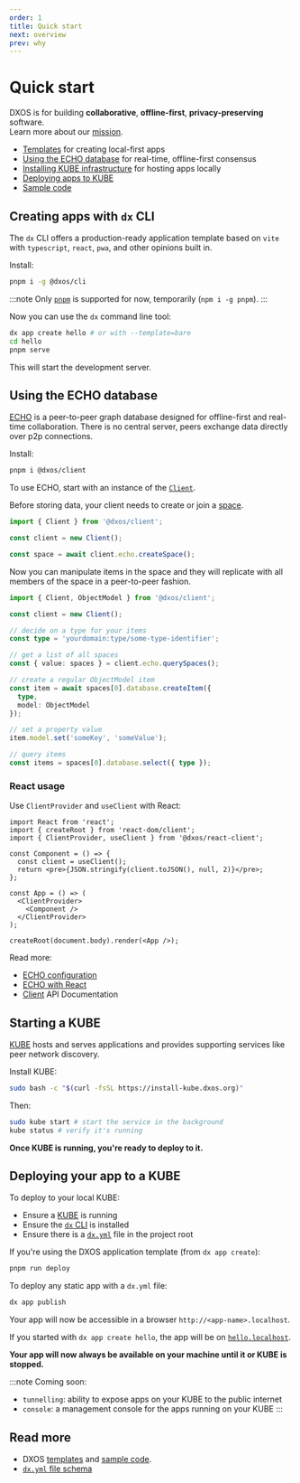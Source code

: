 ```yaml
---
order: 1
title: Quick start
next: overview
prev: why
---
```


# Quick start

DXOS is for building **collaborative**, **offline-first**, **privacy-preserving** software.<br/> Learn more about our [mission](why).

*   [Templates](#creating-apps-with-dx-cli) for creating local-first apps
*   [Using the ECHO database](#using-the-echo-database) for real-time, offline-first consensus
*   [Installing KUBE infrastructure](#starting-a-kube) for hosting apps locally
*   [Deploying apps to KUBE](#deploying-your-app-to-a-kube)
*   [Sample code](#read-more)
## Creating apps with `dx` CLI

The `dx` CLI offers a production-ready application template based on `vite` with `typescript`, `react`, `pwa`, and other opinions built in.

Install:

```bash
pnpm i -g @dxos/cli
```

:::note
Only [`pnpm`](https://pnpm.io/) is supported for now, temporarily (`npm i -g pnpm`).
:::

Now you can use the `dx` command line tool:

```bash
dx app create hello # or with --template=bare
cd hello
pnpm serve
```

This will start the development server.

## Using the ECHO database

[ECHO](overview#echo) is a peer-to-peer graph database designed for offline-first and real-time collaboration. There is no central server, peers exchange data directly over p2p connections.

Install:

```bash
pnpm i @dxos/client
```

To use ECHO, start with an instance of the [`Client`](echo/configuration).

Before storing data, your client needs to create or join a [space](echo/spaces).

```ts file=./echo/snippets/create-space.ts#L5-
import { Client } from '@dxos/client';

const client = new Client();

const space = await client.echo.createSpace();
```

Now you can manipulate items in the space and they will replicate with all members of the space in a peer-to-peer fashion.

```ts file=./echo/snippets/write-items.ts#L5-
import { Client, ObjectModel } from '@dxos/client';

const client = new Client();

// decide on a type for your items
const type = 'yourdomain:type/some-type-identifier';

// get a list of all spaces
const { value: spaces } = client.echo.querySpaces();

// create a regular ObjectModel item
const item = await spaces[0].database.createItem({
  type,
  model: ObjectModel
});

// set a property value
item.model.set('someKey', 'someValue');

// query items
const items = spaces[0].database.select({ type });
```

### React usage

Use `ClientProvider` and `useClient` with React:

```tsx file=./echo/snippets/create-client-react.tsx#L5-
import React from 'react';
import { createRoot } from 'react-dom/client';
import { ClientProvider, useClient } from '@dxos/react-client';

const Component = () => {
  const client = useClient();
  return <pre>{JSON.stringify(client.toJSON(), null, 2)}</pre>;
};

const App = () => (
  <ClientProvider>
    <Component />
  </ClientProvider>
);

createRoot(document.body).render(<App />);
```

Read more:

*   [ECHO configuration](echo/configuration)
*   [ECHO with React](echo/react)
*   [Client](../api/@dxos/client/classes/Client.md) API Documentation

## Starting a KUBE

[KUBE](kube/overview) hosts and serves applications and provides supporting services like peer network discovery.

Install KUBE:

```bash file=./snippets/install-kube.sh
sudo bash -c "$(curl -fsSL https://install-kube.dxos.org)"
```

Then:

```bash
sudo kube start # start the service in the background
kube status # verify it's running
```

**Once KUBE is running, you're ready to deploy to it.**

## Deploying your app to a KUBE

To deploy to your local KUBE:

*   Ensure a [KUBE](#starting-a-kube) is running
*   Ensure the [`dx` CLI](#creating-apps-with-dx-cli) is installed
*   Ensure there is a [`dx.yml`](kube/dx-yml-file) file in the project root

If you're using the DXOS application template (from `dx app create`):

```bash
pnpm run deploy
```

To deploy any static app with a `dx.yml` file:

```bash
dx app publish
```

Your app will now be accessible in a browser `http://<app-name>.localhost`.

If you started with `dx app create hello`, the app will be on [`hello.localhost`](http://hello.localhost).

**Your app will now always be available on your machine until it or KUBE is stopped.**

:::note
Coming soon:

*   `tunnelling`: ability to expose apps on your KUBE to the public internet
*   `console`: a management console for the apps running on your KUBE
:::

## Read more

*   DXOS [templates](cli/templates) and [sample code](samples).
*   [`dx.yml` file schema](kube/dx-yml-file)
